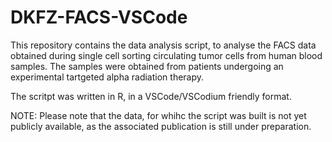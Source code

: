 # DKFZ-FACS-VSCode
This repository contains the data analysis script, to analyse the FACS data obtained during single cell sorting circulating tumor cells from human blood samples.
The samples were obtained from patients undergoing an experimental tartgeted alpha radiation therapy.

The scritpt was written in R, in a VSCode/VSCodium friendly format.

NOTE:
Please note that the data, for whihc the script was built is not yet publicly available, as the associated publication is still under preparation.
